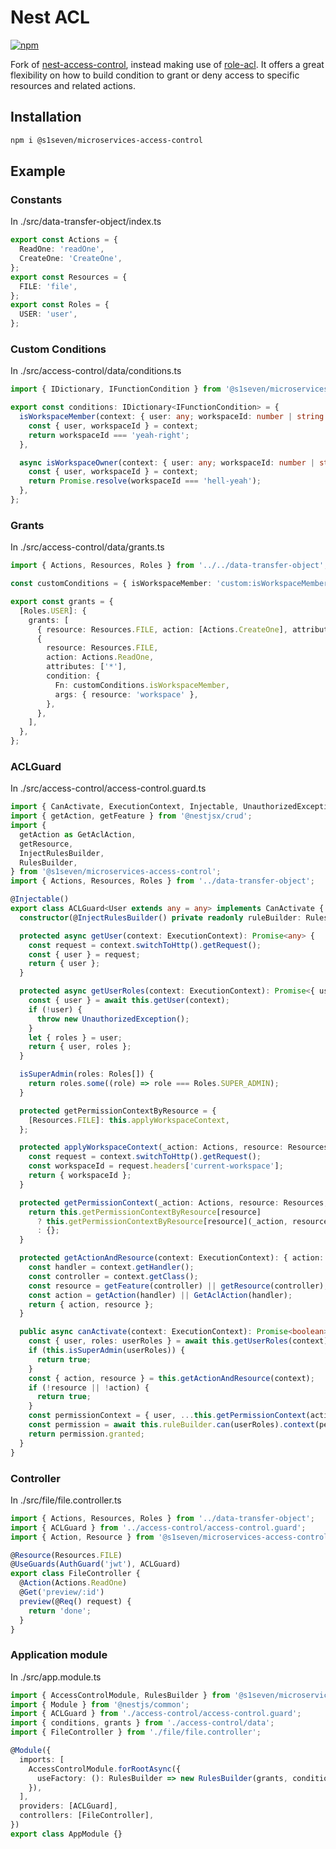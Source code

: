 # Nest ACL

[![npm][npm-image]][npm-url]

[npm-image]: https://img.shields.io/npm/v/@s1seven/microservices-access-control.svg?style=flat
[npm-url]: https://npmjs.org/package/@s1seven/microservices-access-control

Fork of [nest-access-control](https://github.com/nestjsx/nest-access-control), instead making use of [role-acl](https://github.com/tensult/role-acl).
It offers a great flexibility on how to build condition to grant or deny access to specific resources and related actions.

## Installation

```bash
npm i @s1seven/microservices-access-control
```

## Example

### Constants

In ./src/data-transfer-object/index.ts

```ts
export const Actions = {
  ReadOne: 'readOne',
  CreateOne: 'CreateOne',
};
export const Resources = {
  FILE: 'file',
};
export const Roles = {
  USER: 'user',
};
```

### Custom Conditions

In ./src/access-control/data/conditions.ts

```ts
import { IDictionary, IFunctionCondition } from '@s1seven/microservices-access-control';

export const conditions: IDictionary<IFunctionCondition> = {
  isWorkspaceMember(context: { user: any; workspaceId: number | string }, _args: any): boolean {
    const { user, workspaceId } = context;
    return workspaceId === 'yeah-right';
  },

  async isWorkspaceOwner(context: { user: any; workspaceId: number | string }, _args: any): Promise<boolean> {
    const { user, workspaceId } = context;
    return Promise.resolve(workspaceId === 'hell-yeah');
  },
};
```

### Grants

In ./src/access-control/data/grants.ts

```ts
import { Actions, Resources, Roles } from '../../data-transfer-object';

const customConditions = { isWorkspaceMember: 'custom:isWorkspaceMember', isWorkspaceOwner: 'custom:isWorkspaceOwner' };

export const grants = {
  [Roles.USER]: {
    grants: [
      { resource: Resources.FILE, action: [Actions.CreateOne], attributes: ['*'] },
      {
        resource: Resources.FILE,
        action: Actions.ReadOne,
        attributes: ['*'],
        condition: {
          Fn: customConditions.isWorkspaceMember,
          args: { resource: 'workspace' },
        },
      },
    ],
  },
};
```

### ACLGuard

In ./src/access-control/access-control.guard.ts

```ts
import { CanActivate, ExecutionContext, Injectable, UnauthorizedException } from '@nestjs/common';
import { getAction, getFeature } from '@nestjsx/crud';
import {
  getAction as GetAclAction,
  getResource,
  InjectRulesBuilder,
  RulesBuilder,
} from '@s1seven/microservices-access-control';
import { Actions, Resources, Roles } from '../data-transfer-object';

@Injectable()
export class ACLGuard<User extends any = any> implements CanActivate {
  constructor(@InjectRulesBuilder() private readonly ruleBuilder: RulesBuilder) {}

  protected async getUser(context: ExecutionContext): Promise<any> {
    const request = context.switchToHttp().getRequest();
    const { user } = request;
    return { user };
  }

  protected async getUserRoles(context: ExecutionContext): Promise<{ user: any; roles: Roles[] }> {
    const { user } = await this.getUser(context);
    if (!user) {
      throw new UnauthorizedException();
    }
    let { roles } = user;
    return { user, roles };
  }

  isSuperAdmin(roles: Roles[]) {
    return roles.some((role) => role === Roles.SUPER_ADMIN);
  }

  protected getPermissionContextByResource = {
    [Resources.FILE]: this.applyWorkspaceContext,
  };

  protected applyWorkspaceContext(_action: Actions, resource: Resources, context: ExecutionContext) {
    const request = context.switchToHttp().getRequest();
    const workspaceId = request.headers['current-workspace'];
    return { workspaceId };
  }

  protected getPermissionContext(_action: Actions, resource: Resources, context: ExecutionContext) {
    return this.getPermissionContextByResource[resource]
      ? this.getPermissionContextByResource[resource](_action, resource, context)
      : {};
  }

  protected getActionAndResource(context: ExecutionContext): { action: Actions; resource: Resources } {
    const handler = context.getHandler();
    const controller = context.getClass();
    const resource = getFeature(controller) || getResource(controller);
    const action = getAction(handler) || GetAclAction(handler);
    return { action, resource };
  }

  public async canActivate(context: ExecutionContext): Promise<boolean> {
    const { user, roles: userRoles } = await this.getUserRoles(context);
    if (this.isSuperAdmin(userRoles)) {
      return true;
    }
    const { action, resource } = this.getActionAndResource(context);
    if (!resource || !action) {
      return true;
    }
    const permissionContext = { user, ...this.getPermissionContext(action, resource, context) };
    const permission = await this.ruleBuilder.can(userRoles).context(permissionContext).execute(action).on(resource);
    return permission.granted;
  }
}
```

### Controller

In ./src/file/file.controller.ts

```ts
import { Actions, Resources, Roles } from '../data-transfer-object';
import { ACLGuard } from '../access-control/access-control.guard';
import { Action, Resource } from '@s1seven/microservices-access-control/decorators';

@Resource(Resources.FILE)
@UseGuards(AuthGuard('jwt'), ACLGuard)
export class FileController {
  @Action(Actions.ReadOne)
  @Get('preview/:id')
  preview(@Req() request) {
    return 'done';
  }
}
```

### Application module

In ./src/app.module.ts

```ts
import { AccessControlModule, RulesBuilder } from '@s1seven/microservices-access-control';
import { Module } from '@nestjs/common';
import { ACLGuard } from './access-control/access-control.guard';
import { conditions, grants } from './access-control/data';
import { FileController } from './file/file.controller';

@Module({
  imports: [
    AccessControlModule.forRootAsync({
      useFactory: (): RulesBuilder => new RulesBuilder(grants, conditions),
    }),
  ],
  providers: [ACLGuard],
  controllers: [FileController],
})
export class AppModule {}
```
